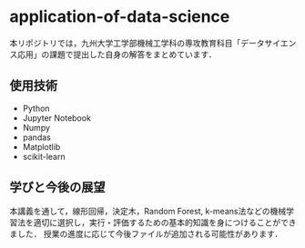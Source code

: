 # application-of-data-science
本リポジトリでは，九州大学工学部機械工学科の専攻教育科目「データサイエンス応用」の課題で提出した自身の解答をまとめています．

## 使用技術
* Python
* Jupyter Notebook
* Numpy
* pandas
* Matplotlib
* scikit-learn

## 学びと今後の展望
本講義を通して，線形回帰，決定木，Random Forest, k-means法などの機械学習法を適切に選択し，実行・評価するための基本的知識を身につけることができました．
授業の進度に応じて今後ファイルが追加される可能性があります．
